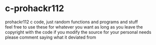# c-prohackr112
prohackr112 c code, just random functions and programs and stuff<br>
feel free to use these for whatever you want as long as you leave the copyright with the code
if you modify the source for your personal needs please comment saying what it deviated from
